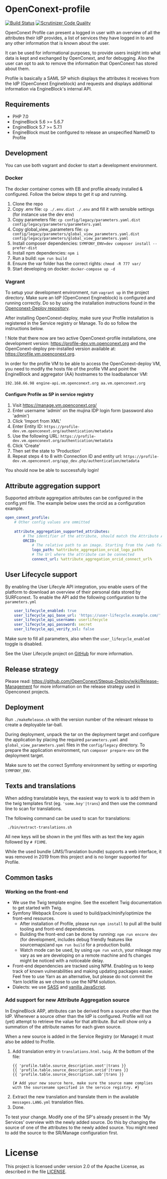OpenConext-profile
==================

[![Build Status](https://travis-ci.org/OpenConext/OpenConext-profile.svg)](https://travis-ci.org/OpenConext/OpenConext-profile)
[![Scrutinizer Code Quality](https://scrutinizer-ci.com/g/OpenConext/OpenConext-profile/badges/quality-score.png?b=develop)](https://scrutinizer-ci.com/g/OpenConext/OpenConext-profile/?branch=develop)

OpenConext Profile can present a logged in user with an overview of all the
attributes their IdP provides, a list of services they have logged in to
and any other information that is known about the user.

It can be used for informational purposes, to provide users insight into what
data is kept and exchanged by OpenConext, and for debugging. Also the user
can opt to ask to remove the information that OpenConext has stored about
them.

Profile is basically a SAML SP which displays the attributes it receives
from the IdP (OpenConext Engineblock) and requests and displays additional
information via EngineBlock's internal API.

## Requirements
- PHP 7.0
- EngineBlock 5.6 >= 5.6.7 
- EngineBlock 5.7 >= 5.7.1
- EngineBlock must be configured to release an unspecified NameID to Profile

## Development

You can use both vagrant and docker to start a development environment.

### Docker

The docker container comes with EB and profile already installed & configured.  Follow the below steps to get it up and running.

1. Clone the repo
2. Copy .env file: `cp ./.env.dist ./.env` and fill it with sensible settings (for instance use the dev env)
2. Copy parameters file: `cp config/legacy/parameters.yaml.dist config/legacy/parameters/parameters.yaml`
3. Copy global_view_parameters file: `cp config/legacy/parameters/global_view_parameters.yaml.dist config/legacy/parameters/global_view_parameters.yaml`
4. Install composer dependencies: `SYMFONY_ENV=dev composer install --prefer-dist`
5. Install npm dependencies: `npm i`
6. Run a build: `npm run build`
7. Ensure the var folder has the correct rights: `chmod -R 777 var/`
9. Start developing on docker: `docker-compose up -d`

### Vagrant
To setup your development environment, run `vagrant up` in the project directory.
Make sure an IdP (OpenConext Engineblock) is configured and running correctly. Do 
so by using the installation instructions found in the [Openconext-Deploy repository](https://github.com/OpenConext/OpenConext-deploy/blob/master/README.md).

After installing OpenConext-deploy, make sure your Profile installation is 
registered in the Service registry or Manage. To do so follow the instructions 
below.

! Note that there now are two active OpenConext-profile installations, one development
version: https://profile-dev.vm.openconext.org and the OpenConext-deploy pre-installed
version available at: https://profile.vm.openconext.org.

In order for the profile VM to be able to access the OpenConext-deploy
VM, you need to modify the hosts file of the profile VM and point the
EngineBlock and aggregator (AA) hostnames to the loadbalancer VM:

    192.168.66.98 engine-api.vm.openconext.org aa.vm.openconext.org

#### Configure Profile as SP in service registry

 1. Visit https://manage.vm.openconext.org/
 2. Enter username 'admin' on the mujina IDP login form (password also 'admin')
 3. Click 'Import from XML'
 4. Enter Entity ID: `https://profile-dev.vm.openconext.org/authentication/metadata`
 5. Use the following URL: `https://profile-dev.vm.openconext.org/authentication/metadata`
 7. Click 'Create'
 8. Then set the state to 'Production'
 9. Repeat steps 4 to 8 with Connection ID and entity url: `https://profile-dev.vm.openconext.org/app_dev.php/authentication/metadata`
 
You should now be able to successfully login!

## Attribute aggregation support
Supported attribute aggregation attributes can be configured in the config.yml file. The example below uses
the orcid as a configuration example.

```yaml
open_conext_profile:
    # Other config values are ommitted
    
    attribute_aggregation_supported_attributes:
        # The identifier of the attribute, should match the Attribute Aggregation API's definition
        ORCID:
            # The relative path to an image. Starting from the /web folder
            logo_path: %attribute_aggregation_orcid_logo_path%
            # The Url where the attribute can be connected
            connect_url: %attribute_aggregation_orcid_connect_url%
```

## User Lifecycle support
By enabling the User Lifecyle API integration, you enable users of the platform to download an overview of their 
personal data stored by SURFconext. To enable the API add the following configuration to the `parameters.yml`

```yaml
    user_lifecycle_enabled: true
    user_lifecycle_api_base_url: 'https://user-lifecycle.example.com/' # the application knows the location of the endpoint
    user_lifecycle_api_username: userlifecycle
    user_lifecycle_api_password: secret
    user_lifecycle_api_verify_ssl: false
``` 

Make sure to fill all parameters, also when the `user_lifecycle_enabled` toggle is disabled.

See the User Lifecycle project on [GitHub](https://github.com/OpenConext/OpenConext-user-lifecycle) for more information.

## Release strategy
Please read: https://github.com/OpenConext/Stepup-Deploy/wiki/Release-Management for more information on the release strategy used in Openconext projects.

## Deployment
Run `./makeRelease.sh` with the version number of the relevant release to create a deployable tar-ball.

During deployment, unpack the tar on the deployment target and configure the
application by placing the required `parameters.yaml` and
`global_view_parameters.yaml` files in the `config/legacy` directory.
To prepare the application environment, run `composer prepare-env` on the
deployment target.

Make sure to set the correct Symfony environment by setting or exporting
`SYMFONY_ENV`.

## Texts and translations

When adding translatable keys, the easiest way to work is to add them in the twig templates first (eg. `'some.key'|trans`) and then use the command line to scan for translations.

The following command can be used to scan for translations:

     ./bin/extract-translations.sh

All new keys will be shown in the yml files with as text the key again followed by `# FIXME`.

While the used bundle (JMS/Translation bundle) supports a web interface, it was removed in 2019 from this project and is no longer supported for Profile.

## Common tasks

### Working on the front-end

* We use the Twig template engine. See the excellent Twig documentation to get started with Twig.
* Symfony Webpack Encore is used to build/pack/minify/optimize the front-end resources.
   * After installation of Profile, please run `npm install` to pull all the build tooling and front-end dependencies.
   * Building the front-end can be done by running: `npm run encore dev` (for development, includes debug friendly features like sourcemaps)and `npm run build` for a production build.
   * Watch mode can be used, by using `npm run watch`, your mileage may vary as we are developing on a remote machine and fs changes might be noticed with a noticeable delay.
* Front-end dependencies are tracked using NPM. Enabling us to keep track of known vulnerabilities and making updating packages easier. Feel free to use Yarn as an alternative, but please do not commit the Yarn lockfile as we chose to use the NPM solution.
* Dialects: we use [SASS](https://sass-lang.com/) and [vanilla JavaScript](https://vanilla.js.org/).

### Add support for new Attribute Aggregation source
In EngineBlock ARP, attributes can be derived from a source other than the IdP. Whenever a source other than
the IdP is configured. Profile will not (yet) attempt to retrieve the value for that attribute. But will show only a
summation of the attribute names for each given source. 

When a new source is added in the Service Registry (or Manage) it must also be added to Profile.  
1. Add translation entry in `translations.html.twig`. At the bottom of the file:
    ```twig
    {{ 'profile.table.source_description.voot'|trans }}
    {{ 'profile.table.source_description.orcid'|trans }}
    {{ 'profile.table.source_description.sab'|trans }}
    
    {# Add your new source here, make sure the source name complies with the sourcename specified in the service registry. #}
    ```
2. Extract the new translation and translate them in the available `messages.LANG.yml` translation files.
3. Done.

To test your change. Modify one of the SP's already present in the 'My Services' overview with the newly added source. 
Do this by changing the source of one of the attributes to the newly added source. You might need to add the source to 
the SR/Manage configuration first. 

# License
This project is licensed under version 2.0 of the Apache License, as described
in the file [LICENSE](LICENSE).
